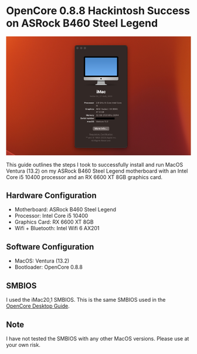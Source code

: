 # OpenCore 0.8.8 Hackintosh Success on ASRock B460 Steel Legend

![Screenshot](https://github.com/silkyland/opencore-asrock-b460-steel-legend-10400-6600xt/blob/main/screenshot.png)

This guide outlines the steps I took to successfully install and run MacOS Ventura (13.2) on my ASRock B460 Steel Legend motherboard with an Intel Core i5 10400 processor and an RX 6600 XT 8GB graphics card.

## Hardware Configuration

- Motherboard: ASRock B460 Steel Legend
- Processor: Intel Core i5 10400
- Graphics Card: RX 6600 XT 8GB
- Wifi + Bluetooth: Intel Wifi 6 AX201

## Software Configuration

- MacOS: Ventura (13.2)
- Bootloader: OpenCore 0.8.8

## SMBIOS

I used the iMac20,1 SMBIOS. This is the same SMBIOS used in the [OpenCore Desktop Guide](https://dortania.github.io/OpenCore-Desktop-Guide/).

## Note

I have not tested the SMBIOS with any other MacOS versions. Please use at your own risk.
